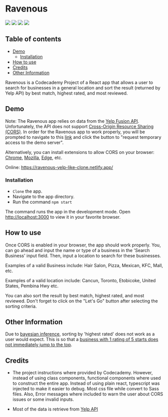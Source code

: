 <h1 style="font-weight:bold;">Ravenous</h1>

[![](https://img.shields.io/badge/Chrome%20(CORS)-0.1.6-orange)](https://chrome.google.com/webstore/detail/allow-cors-access-control/lhobafahddgcelffkeicbaginigeejlf)
[![](https://img.shields.io/badge/Mozilla%20(CORS)-18.11.13.2043-blueviolet)](https://addons.mozilla.org/en-CA/firefox/addon/cors-everywhere/?utm_source=addons.mozilla.org&utm_medium=referral&utm_content=search)
[![](https://img.shields.io/badge/Edge%20(CORS)-0.1.6-blue)](https://microsoftedge.microsoft.com/addons/detail/allow-cors-accesscontro/bhjepjpgngghppolkjdhckmnfphffdag)
[![](https://img.shields.io/badge/Codecademy-PRO-brightgreen)](https://www.codecademy.com/pro/membership?g_network=g&g_device=c&g_adid=528849219352&g_keyword=codecademy%20pro&g_acctid=243-039-7011&g_adtype=search&g_adgroupid=128133970788&g_keywordid=kwd-373216718809&g_campaign=INTL_Brand_Exact&g_campaignid=1726903838&utm_id=t_kwd-373216718809:ag_128133970788:cp_1726903838:n_g:d_c&utm_term=codecademy%20pro&utm_campaign=INTL_Brand_Exact&utm_source=google&utm_medium=paid-search&utm_content=528849219352&hsa_acc=2430397011&hsa_cam=1726903838&hsa_grp=128133970788&hsa_ad=528849219352&hsa_src=g&hsa_tgt=kwd-373216718809&hsa_kw=codecademy%20pro&hsa_mt=e&hsa_net=adwords&hsa_ver=3&gclid=EAIaIQobChMIuoznwrqq8wIVCWpvBB0ZigBvEAAYASABEgIn3vD_BwE)

## Table of contents
* [Demo](#demo)
  * [Installation](#installation)
* [How to use](#how-to-use)
* [Credits](#credits)
* [Other Information](#other-information)

Ravenous is a Codecademy Project of a React app that allows a user to search for businesses in a general location and sort the result (returned by Yelp API) by best match, highest rated, and most reviewed. 

## Demo
Note: The Ravenous app relies on data from the [Yelp Fusion API](https://www.yelp.com/fusion). Unfortunately, the API does not support [Cross-Origin Resource Sharing (CORS)](https://developer.mozilla.org/en-US/docs/Web/HTTP/CORS). In order for the Ravenous app to work properly, you will be prompted to navigate to this [link](https://cors-anywhere.herokuapp.com/corsdemo) and click the button to "request temporary access to the demo server".

Alternatively, you can install extensions to allow CORS on your browser: [Chrome](https://chrome.google.com/webstore/search/cors?hl=en-US), [Mozilla](https://addons.mozilla.org/en-CA/firefox/search/?q=cors), [Edge](https://microsoftedge.microsoft.com/addons/search/cors?hl=en-US), etc. 

Online: https://ravenous-yelp-like-clone.netlify.app/

### Installation

- `Clone` the app.
- Navigate to the app directory.
- Run the command `npm start` 

The command runs the app in the development mode. Open [http://localhost:3000](http://localhost:3000) to view it in your favorite browser.

## How to use

Once CORS is enabled in your browser, the app should work properly. You, can go ahead and input the name or type of a business in the 'Search Business' input field. Then, input a location to search for these businesses.

Examples of a valid Business include: Hair Salon, Pizza, Mexican, KFC, Mall, etc. 

Examples of a valid location include: Cancun, Toronto, Etobicoke, United States, Pembina Hwy etc.

You can also sort the result by best match, highest rated, and most reviewed. Don't forget to click on the "Let's Go" button after selecting the sorting criteria.

## Other Information
Due to [bayesian inference](https://en.wikipedia.org/wiki/Bayesian_inference), sorting by 'highest rated' does not work as a user would expect. This is so that a [business with 1 rating of 5 starts does not immediately jump to the top](https://github.com/Yelp/yelp-fusion/issues/24). 

## Credits
- The project instructions where provided by Codecademy. However, instead of using class components, functional components where used to construct the entire app. Instead of using plain react, typescript was injected to make it easier to debug. Most css file while convert to Sass files. Also, Error messages where included to warn the user about CORS issues or some invalid inputs. 

- Most of the data is retrieve from [Yelp API](https://www.yelp.com/developers/documentation/v3)
